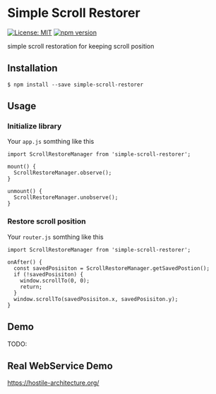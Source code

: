 # Simple Scroll Restorer

[![License: MIT](https://img.shields.io/badge/License-MIT-yellow.svg)](https://opensource.org/licenses/MIT)
[![npm version](https://badge.fury.io/js/simple-scroll-restorer.svg)](https://badge.fury.io/js/simple-scroll-restorer)

simple scroll restoration for keeping scroll position

## Installation

```
$ npm install --save simple-scroll-restorer
```

## Usage

### Initialize library

Your `app.js` somthing like this
```
import ScrollRestoreManager from 'simple-scroll-restorer';

mount() {
  ScrollRestoreManager.observe();
}

unmount() {
  ScrollRestoreManager.unobserve();
}
```

### Restore scroll position

Your `router.js` somthing like this 
```
import ScrollRestoreManager from 'simple-scroll-restorer';

onAfter() {
  const savedPosisiton = ScrollRestoreManager.getSavedPostion();
  if (!savedPosisiton) {
    window.scrollTo(0, 0);
    return;
  }
  window.scrollTo(savedPosisiton.x, savedPosisiton.y);
}
```

## Demo

TODO:

## Real WebService Demo

https://hostile-architecture.org/
